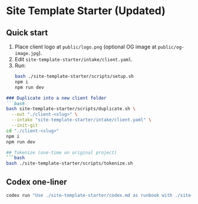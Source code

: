 # Site Template Starter (Updated)

## Quick start
1. Place client logo at `public/logo.png` (optional OG image at `public/og-image.jpg`).
2. Edit `site-template-starter/intake/client.yaml`.
3. Run:
   ```bash
   bash ./site-template-starter/scripts/setup.sh
   npm i
   npm run dev
   ```

```md
### Duplicate into a new client folder
```bash
bash site-template-starter/scripts/duplicate.sh \
  --out "./client-<slug>" \
  --intake "site-template-starter/intake/client.yaml" \
  --init-git
cd "./client-<slug>"
npm i
npm run dev

## Tokenize (one-time on original project)
```bash
bash ./site-template-starter/scripts/tokenize.sh
```

## Codex one-liner
```bash
codex run "Use ./site-template-starter/codex.md as runbook with ./site-template-starter/intake/client.yaml. Run setup.sh, pick layouts from catalog/sections.json, generate copy from prompts, wire JSON-LD, update nav/footer, then commit on branch client/<slug>."
```

